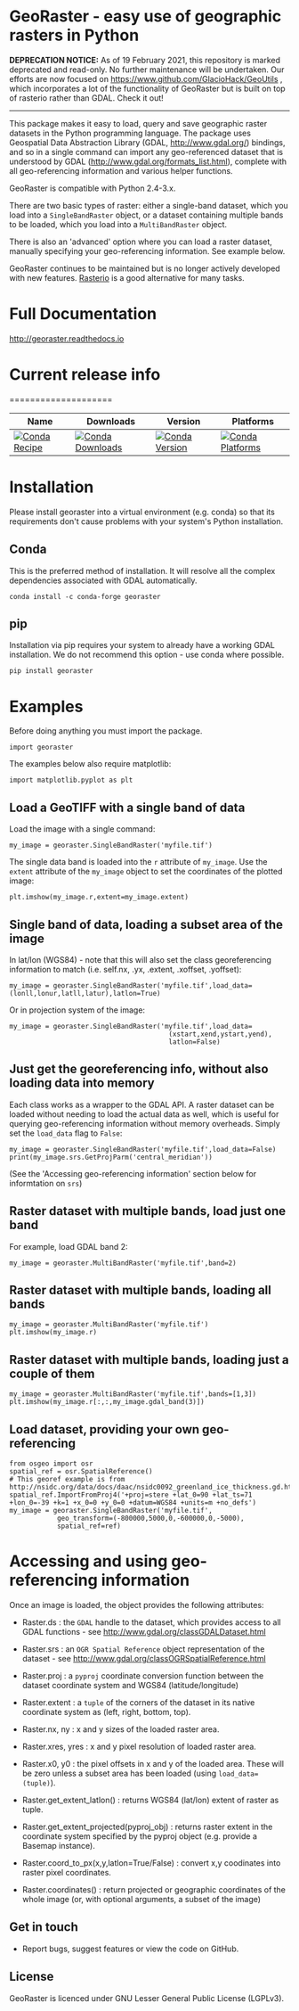 # GeoRaster - easy use of geographic rasters in Python #

**DEPRECATION NOTICE:** As of 19 February 2021, this repository is marked deprecated and read-only. No further maintenance will be undertaken. Our efforts are now focused on https://www.github.com/GlacioHack/GeoUtils , which incorporates a lot of the functionality of GeoRaster but is built on top of rasterio rather than GDAL. Check it out!

---

This package makes it easy to load, query and save geographic raster datasets in the Python programming language. The package uses Geospatial Data Abstraction Library (GDAL, http://www.gdal.org/) bindings, and so in a single command can import any geo-referenced dataset that is understood by GDAL (http://www.gdal.org/formats_list.html), complete with all geo-referencing information and various helper functions.

GeoRaster is compatible with Python 2.4-3.x. 

There are two basic types of raster: either a single-band dataset, which you load into a `SingleBandRaster` object, or a dataset containing multiple bands to be loaded, which you load into a `MultiBandRaster` object.

There is also an 'advanced' option where you can load a raster dataset, manually specifying your geo-referencing information. See example below.

GeoRaster continues to be maintained but is no longer actively developed with new features. [Rasterio](https://rasterio.readthedocs.io/) is a good alternative for many tasks. 

# Full Documentation #

http://georaster.readthedocs.io


# Current release info #
====================

| Name | Downloads | Version | Platforms |
| --- | --- | --- | --- |
| [![Conda Recipe](https://img.shields.io/badge/recipe-georaster-green.svg)](https://anaconda.org/conda-forge/georaster) | [![Conda Downloads](https://img.shields.io/conda/dn/conda-forge/georaster.svg)](https://anaconda.org/conda-forge/georaster) | [![Conda Version](https://img.shields.io/conda/vn/conda-forge/georaster.svg)](https://anaconda.org/conda-forge/georaster) | [![Conda Platforms](https://img.shields.io/conda/pn/conda-forge/georaster.svg)](https://anaconda.org/conda-forge/georaster) |


# Installation #

Please install georaster into a virtual environment (e.g. conda) so that its requirements don't cause problems with your system's Python installation.

## Conda ##

This is the preferred method of installation. It will resolve all the complex dependencies associated with GDAL automatically. 

    conda install -c conda-forge georaster


## pip ##

Installation via pip requires your system to already have a working GDAL installation. We do not recommend this option - use conda where possible.

    pip install georaster






# Examples #

Before doing anything you must import the package.

    import georaster

The examples below also require matplotlib:

    import matplotlib.pyplot as plt


## Load a GeoTIFF with a single band of data ##

Load the image with a single command:

    my_image = georaster.SingleBandRaster('myfile.tif')

The single data band is loaded into the `r` attribute of `my_image`. Use the `extent` attribute of the `my_image` object to set the coordinates of the plotted image:

    plt.imshow(my_image.r,extent=my_image.extent)


## Single band of data, loading a subset area of the image ##

In lat/lon (WGS84) - note that this will also set the class georeferencing 
information to match (i.e. self.nx, .yx, .extent, .xoffset, .yoffset):

    my_image = georaster.SingleBandRaster('myfile.tif',load_data=(lonll,lonur,latll,latur),latlon=True)

Or in projection system of the image:

    my_image = georaster.SingleBandRaster('myfile.tif',load_data=
                                            (xstart,xend,ystart,yend),
                                            latlon=False)


## Just get the georeferencing info, without also loading data into memory ##
Each class works as a wrapper to the GDAL API. A raster dataset can be loaded without needing to load the actual data as well, which is useful for querying geo-referencing information without memory overheads. Simply set the `load_data` flag to `False`:

    my_image = georaster.SingleBandRaster('myfile.tif',load_data=False)
    print(my_image.srs.GetProjParm('central_meridian'))

(See the 'Accessing geo-referencing information' section below for informtation on `srs`)


## Raster dataset with multiple bands, load just one band ##
For example, load GDAL band 2:

    my_image = georaster.MultiBandRaster('myfile.tif',band=2)


## Raster dataset with multiple bands, loading all bands ##

    my_image = georaster.MultiBandRaster('myfile.tif')
    plt.imshow(my_image.r)


## Raster dataset with multiple bands, loading just a couple of them ##

    my_image = georaster.MultiBandRaster('myfile.tif',bands=[1,3])
    plt.imshow(my_image.r[:,:,my_image.gdal_band(3)])


## Load dataset, providing your own geo-referencing ##

    from osgeo import osr
    spatial_ref = osr.SpatialReference()
    # This georef example is from http://nsidc.org/data/docs/daac/nsidc0092_greenland_ice_thickness.gd.html
    spatial_ref.ImportFromProj4('+proj=stere +lat_0=90 +lat_ts=71 +lon_0=-39 +k=1 +x_0=0 +y_0=0 +datum=WGS84 +units=m +no_defs')    
    my_image = georaster.SingleBandRaster('myfile.tif',
                geo_transform=(-800000,5000,0,-600000,0,-5000),
                spatial_ref=ref)


# Accessing and using geo-referencing information #
Once an image is loaded, the object provides the following attributes:

- Raster.ds : the `GDAL` handle to the dataset, which provides access to all GDAL functions - see http://www.gdal.org/classGDALDataset.html

- Raster.srs : an `OGR Spatial Reference` object representation of the dataset - see http://www.gdal.org/classOGRSpatialReference.html

- Raster.proj : a `pyproj` coordinate conversion function between the dataset coordinate system and WGS84 (latitude/longitude)

- Raster.extent : a `tuple` of the corners of the dataset in its native coordinate system as (left, right, bottom, top).

- Raster.nx, ny : x and y sizes of the loaded raster area.

- Raster.xres, yres : x and y pixel resolution of loaded raster area.

- Raster.x0, y0 : the pixel offsets in x and y of the loaded area. These will be zero unless a subset area has been loaded (using `load_data=(tuple)`).

- Raster.get_extent_latlon() : returns WGS84 (lat/lon) extent of raster as tuple.

- Raster.get_extent_projected(pyproj_obj) : returns raster extent in the coordinate system specified by the pyproj object (e.g. provide a Basemap instance).

- Raster.coord_to_px(x,y,latlon=True/False) : convert x,y coodinates into raster pixel coordinates.

- Raster.coordinates() : return projected or geographic coordinates of the whole image (or, with optional arguments, a subset of the image)


## Get in touch

* Report bugs, suggest features or view the code on GitHub.


## License

GeoRaster is licenced under GNU Lesser General Public License (LGPLv3).


